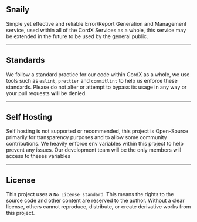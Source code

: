 ## Snaily
Simple yet effective and reliable Error/Report Generation and Management service, used within
all of the CordX Services as a whole, this service may be extended in the future to be used by
the general public.

---

## Standards
We follow a standard practice for our code within CordX as a whole, we use tools such as
`eslint`, `prettier` and `commitlint` to help us enforce these standards. Please do not
alter or attempt to bypass its usage in any way or your pull requests **will** be denied.

---

## Self Hosting
Self hosting is not supported or recommended, this project is Open-Source primarily for
transparency purposes and to allow some community contributions. We heavily enforce env
variables within this project to help prevent any issues. Our development team will be
the only members will access to theses variables

---

## License
This project uses a `No License standard`. This means the rights to the source code and other content are reserved to the author. Without a clear license, others cannot reproduce, distribute, or create derivative works from this project.